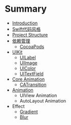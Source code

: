 # Summary

* [Introduction](README.md)
* [Swift代码风格](swift_code_style.md)
* [Project Structure](project_structure.md)
* [依赖管理](dependency_management.md)
   * [CocoaPods](cocoapods.md)
* [UIKit](uikit.md)
   * [UILabel](uilabel.md)
   * [UIImage](uiimage.md)
   * [UIColor](uicolor.md)
   * [UITextField](uitextfield.md)
* [Core Animation](core_animation.md)
   * [CATransition](ca_transition.md)
* [Animation](animation.md)
   * UIView Animation
   * AutoLayout Animation
* Effect
   * [Gradient](gradient.md)
   * [Blur](blur.md)

